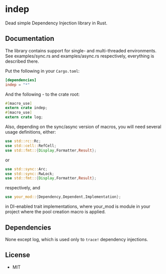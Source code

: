 # indep
Dead simple Dependency Injection library in Rust.

## Documentation

The library contains support for single- and multi-threaded environments. See examples/sync.rs and examples/async.rs respectively, everything is described there.

Put the following in your `Cargo.toml`:

```toml
[dependencies]
indep = "*"
```

And the following - to the crate root:

```rust
#[macro_use]
extern crate indep;
#[macro_use]
extern crate log;
```

Also, depending on the sync/async version of macros, you will need several usage definitions, either:
```rust
use std::rc::Rc;
use std::cell::RefCell;
use std::fmt::{Display,Formatter,Result};
```
or
```rust
use std::sync::Arc;
use std::sync::RwLock;
use std::fmt::{Display,Formatter,Result};
```
respectively,
and 
```rust
use your_mod::{Dependency,Dependent,Implementation};
```
in DI-enabled trait implementations, where your_mod is module in your project where the pool creation macro is applied.

## Dependencies

None except log, which is used only to `trace!` dependency injections.

## License

 * MIT

